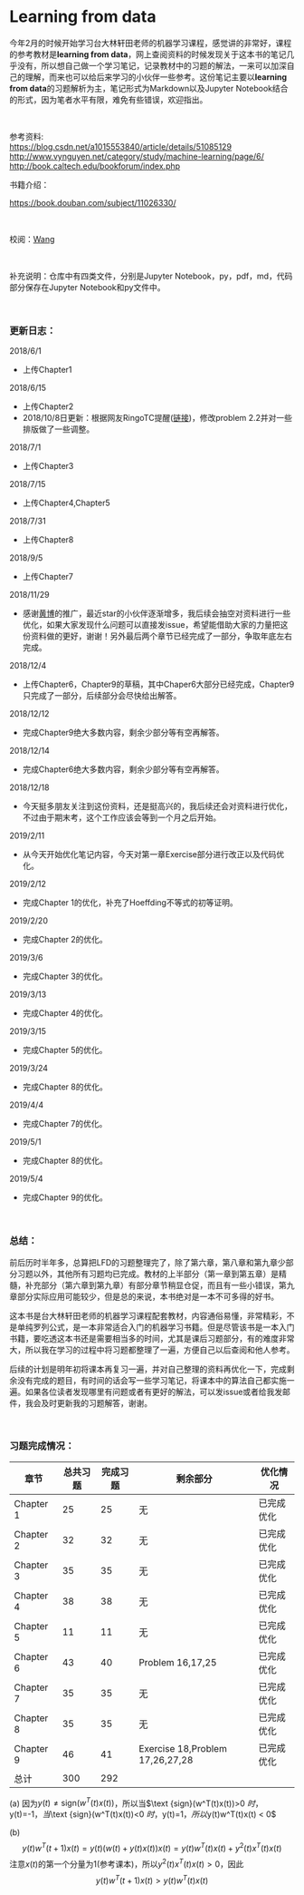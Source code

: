 # Learning from data

今年2月的时候开始学习台大林轩田老师的机器学习课程，感觉讲的非常好，课程的参考教材是**learning from data**，网上查阅资料的时候发现关于这本书的笔记几乎没有，所以想自己做一个学习笔记，记录教材中的习题的解法，一来可以加深自己的理解，而来也可以给后来学习的小伙伴一些参考。这份笔记主要以**learning from data**的习题解析为主，笔记形式为Markdown以及Jupyter Notebook结合的形式，因为笔者水平有限，难免有些错误，欢迎指出。 



<br/>

参考资料:  
https://blog.csdn.net/a1015553840/article/details/51085129  
http://www.vynguyen.net/category/study/machine-learning/page/6/  
http://book.caltech.edu/bookforum/index.php



书籍介绍：

https://book.douban.com/subject/11026330/



<br/>

校阅：[Wang](https://github.com/Splendid-sun)



<br/>

补充说明：仓库中有四类文件，分别是Jupyter Notebook，py，pdf，md，代码部分保存在Jupyter Notebook和py文件中。  



<br/>

### 更新日志：

2018/6/1

- 上传Chapter1

2018/6/15

- 上传Chapter2
- 2018/10/8日更新：根据网友RingoTC提醒([链接](https://github.com/Doraemonzzz/Learning-from-data/issues/1))，修改problem 2.2并对一些排版做了一些调整。

2018/7/1

- 上传Chapter3

2018/7/15

- 上传Chapter4,Chapter5

2018/7/31

- 上传Chapter8

2018/9/5

- 上传Chapter7

2018/11/29

- 感谢[黄博](https://github.com/fengdu78)的推广，最近star的小伙伴逐渐增多，我后续会抽空对资料进行一些优化，如果大家发现什么问题可以直接发issue，希望能借助大家的力量把这份资料做的更好，谢谢！另外最后两个章节已经完成了一部分，争取年底左右完成。

2018/12/4

- 上传Chapter6，Chapter9的草稿，其中Chaper6大部分已经完成，Chapter9只完成了一部分，后续部分会尽快给出解答。

2018/12/12

- 完成Chapter9绝大多数内容，剩余少部分等有空再解答。

2018/12/14

- 完成Chapter6绝大多数内容，剩余少部分等有空再解答。

2018/12/18

- 今天挺多朋友关注到这份资料，还是挺高兴的，我后续还会对资料进行优化，不过由于期末考，这个工作应该会等到一个月之后开始。

2019/2/11

- 从今天开始优化笔记内容，今天对第一章Exercise部分进行改正以及代码优化。

2019/2/12

- 完成Chapter 1的优化，补充了Hoeffding不等式的初等证明。

2019/2/20

- 完成Chapter 2的优化。

2019/3/6

- 完成Chapter 3的优化。

2019/3/13

- 完成Chapter 4的优化。

2019/3/15

- 完成Chapter 5的优化。

2019/3/24

- 完成Chapter 8的优化。

2019/4/4

- 完成Chapter 7的优化。

2019/5/1

- 完成Chapter 8的优化。

2019/5/4

- 完成Chapter 9的优化。



<br/>

### 总结：

​	前后历时半年多，总算把LFD的习题整理完了，除了第六章，第八章和第九章少部分习题以外，其他所有习题均已完成。教材的上半部分（第一章到第五章）是精髓，补充部分（第六章到第九章）有部分章节稍显仓促，而且有一些小错误，第九章部分实际应用可能较少，但是总的来说，本书绝对是一本不可多得的好书。

​	这本书是台大林轩田老师的机器学习课程配套教材，内容通俗易懂，非常精彩，不是单纯罗列公式，是一本非常适合入门的机器学习书籍。但是尽管该书是一本入门书籍，要吃透这本书还是需要相当多的时间，尤其是课后习题部分，有的难度非常大，所以我在学习的过程中将习题都整理了一遍，方便自己以后查阅和他人参考。

​	后续的计划是明年初将课本再复习一遍，并对自己整理的资料再优化一下，完成剩余没有完成的题目，有时间的话会写一些学习笔记，将课本中的算法自己都实施一遍。如果各位读者发现哪里有问题或者有更好的解法，可以发issue或者给我发邮件，我会及时更新我的习题解答，谢谢。

  

<br/>

### 习题完成情况：

| 章节      | 总共习题 | 完成习题 | 剩余部分                        | 优化情况   |
| --------- | -------- | -------- | ------------------------------- | ---------- |
| Chapter 1 | 25       | 25       | 无                              | 已完成优化 |
| Chapter 2 | 32       | 32       | 无                              | 已完成优化 |
| Chapter 3 | 35       | 35       | 无                              | 已完成优化 |
| Chapter 4 | 38       | 38       | 无                              | 已完成优化 |
| Chapter 5 | 11       | 11       | 无                              | 已完成优化 |
| Chapter 6 | 43       | 40       | Problem 16,17,25                | 已完成优化 |
| Chapter 7 | 35       | 35       | 无                              | 已完成优化 |
| Chapter 8 | 35       | 35       | 无                              | 已完成优化 |
| Chapter 9 | 46       | 41       | Exercise 18,Problem 17,26,27,28 | 已完成优化 |
| 总计      | 300      | 292      |                                 |            |

(a) 因为$y(t)\ne \text {sign}(w^T(t)x(t))$，所以当$\text {sign}(w^T(t)x(t))>0 $时，$y(t)=-1$， 当$\text {sign}(w^T(t)x(t))<0 $时，$y(t)=1$，所以$y(t)w^T(t)x(t) < 0$

(b) $$ y(t)w^T(t+1)x(t)=y(t)(w(t) + y(t)x(t))x(t)=y(t)w^T(t)x(t)+y^2(t)x^T(t)x(t) $$ 注意$x(t)$的第一个分量为$1$(参考课本)，所以$y^2(t)x^T(t)x(t)>0$，因此 $$ y(t)w^T(t+1)x(t)>y(t)w^T(t)x(t) $$

<script type="text/javascript" src="http://cdn.mathjax.org/mathjax/latest/MathJax.js?config=default"></script>
